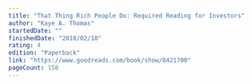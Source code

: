 ```yaml
---
title: "That Thing Rich People Do: Required Reading for Investors"
author: "Kaye A. Thomas"
startedDate: ""
finishedDate: "2018/02/10"
rating: 4
edition: "Paperback"
link: "https://www.goodreads.com/book/show/8421700"
pageCount: 158
---
```



